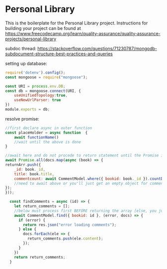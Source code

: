 # Personal Library

This is the boilerplate for the Personal Library project. Instructions for building your project can be found at https://www.freecodecamp.org/learn/quality-assurance/quality-assurance-projects/personal-library

subdoc thread:
https://stackoverflow.com/questions/71230787/mongodb-subdocument-structure-best-practices-and-queries

setting up database:
```javascript
require('dotenv').config();
const mongoose = require("mongoose");

const URI = process.env.DB;
const db = mongoose.connect(URI, {
    useUnifiedTopology:true,
    useNewUrlParser: true
})
module.exports = db;
```


resolve promise:
```javascript
//first declare async in outer function
const placeHolder = async function  {
    await functionName()
    //wait until the above is done
}

//await here and do not procede to return statement until the Promise is fulfilled
await Promise.all(docs.map(async (book) => {
returnArr.push({
    _id: book._id,
    title: book.title,
    commentcount: await CommentModel.where({ bookid: book._id }).countDocuments().exec()
    //need to await above or you'll just get an empty object for commentcount
});
}));

  const findComments = async (id) => {
    let return_comments = [];
    //below must process first BEFORE returning the array [else, you just get the original empty array]
    await CommentModel.find({ bookid: id }, (error, docs) => {
      if (error) {
        return res.json("error loading comments");
      } else {
        docs.forEach(ele => {
          return_comments.push(ele.content);
        });
      }
    })
    return return_comments;
  }
```